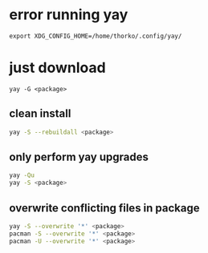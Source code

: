 # error running yay
```
export XDG_CONFIG_HOME=/home/thorko/.config/yay/
```

# just download
```
yay -G <package>
```

## clean install

```bash
yay -S --rebuildall <package>
```

## only perform yay upgrades

```bash
yay -Qu
yay -S <package>
```

## overwrite conflicting files in package

```bash
yay -S --overwrite '*' <package>
pacman -S --overwrite '*' <package>
pacman -U --overwrite '*' <package>
```

